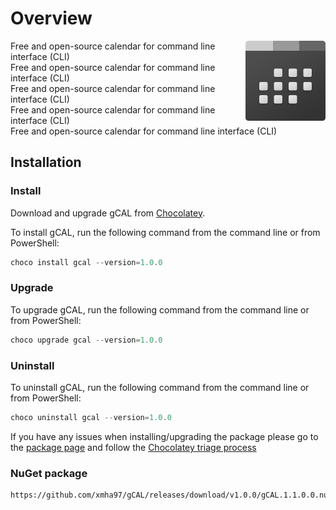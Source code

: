 # Overview

<img align="right" width="128" src="./Icon.png">

Free and open-source calendar for command line interface (CLI)  
Free and open-source calendar for command line interface (CLI)  
Free and open-source calendar for command line interface (CLI)  
Free and open-source calendar for command line interface (CLI)  
Free and open-source calendar for command line interface (CLI)  

## Installation
### Install
Download and upgrade gCAL from [Chocolatey](https://chocolatey.org).

To install gCAL, run the following command from the command line or from PowerShell:

```powershell
choco install gcal --version=1.0.0
```
### Upgrade
To upgrade gCAL, run the following command from the command line or from PowerShell:

```powershell
choco upgrade gcal --version=1.0.0
```
### Uninstall
To uninstall gCAL, run the following command from the command line or from PowerShell:

```powershell
choco uninstall gcal --version=1.0.0
```

If you have any issues when installing/upgrading the package please go to the [package page](https://chocolatey.org/packages/gcal) and follow the [Chocolatey triage process](https://chocolatey.org/docs/package-triage-process)
### NuGet package
```
https://github.com/xmha97/gCAL/releases/download/v1.0.0/gCAL.1.1.0.0.nupkg
```
